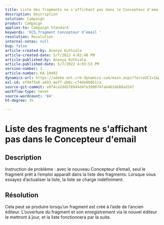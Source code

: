 ```yaml
---
title: Liste des fragments ne s'affichant pas dans le Concepteur d'email
description: Description
solution: Campaign
product: Campaign
applies-to: Campaign Standard
keywords: 'KCS,fragment Concepteur d’email '
resolution: Resolution
internal-notes: null
bug: false
article-created-by: Ananya Kuthiala
article-created-date: 5/7/2022 4:02:48 PM
article-published-by: Ananya Kuthiala
article-published-date: 5/7/2022 4:03:53 PM
version-number: 1
article-number: KA-19402
dynamics-url: https://adobe-ent.crm.dynamics.com/main.aspx?forceUCI=1&pagetype=entityrecord&etn=knowledgearticle&id=36b31c1e-1fce-ec11-a7b5-0022480a8e40
exl-id: ef94f5e6-a493-4eff-ab6c-cf4de868b1ca
source-git-commit: e8f4ca2dd578944d4fe399074fab461de88ad247
workflow-type: tm+mt
source-wordcount: '84'
ht-degree: 3%

---
```


# Liste des fragments ne s&#39;affichant pas dans le Concepteur d&#39;email

## Description

Instruction de problème : avec le nouveau Concepteur d’email, seul le fragment prêt à l’emploi apparaît dans la liste des fragments. Lorsque vous essayez d’actualiser la liste, la liste se charge indéfiniment.

## Résolution


Cela peut se produire lorsqu’un fragment est créé à l’aide de l’ancien éditeur. L’ouverture du fragment et son enregistrement via le nouvel éditeur le mettront à jour, et la liste fonctionnera par la suite.
